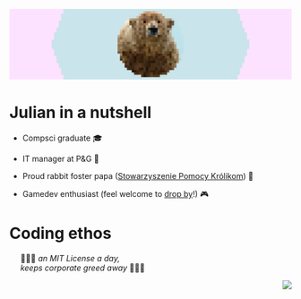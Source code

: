 ![banner](https://raw.githubusercontent.com/julzerinos/julzerinos/main/banner.png)

# Julian in a nutshell

 * Compsci graduate 🎓

 * IT manager at P&G 💼

 * Proud rabbit foster papa ([Stowarzyszenie Pomocy Królikom](https://kroliki.net/pl/)) 🐇 

 * Gamedev enthusiast (feel welcome to [drop by](https://julzerinos.itch.io/)!) 🎮

# Coding ethos

&nbsp;&nbsp;&nbsp;&nbsp; 💸💸💸 *an MIT License a day,*  
&nbsp;&nbsp;&nbsp;&nbsp; *keeps corporate greed away* 💸💸💸

<a href="https://github.com/julzerinos">
  <img align="right" src="https://github-readme-stats.vercel.app/api?username=julzerinos&show_icons=true&theme=cobalt" />
</a>
